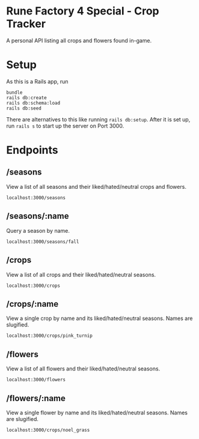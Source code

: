 # Rune Factory 4 Special - Crop Tracker
A personal API listing all crops and flowers found in-game.

# Setup
As this is a Rails app, run
```
bundle
rails db:create
rails db:schema:load
rails db:seed
```
There are alternatives to this like running `rails db:setup`.
After it is set up, run `rails s` to start up the server on Port 3000.

# Endpoints

## /seasons
View a list of all seasons and their liked/hated/neutral crops and flowers.

`localhost:3000/seasons`

## /seasons/:name
Query a season by name.

`localhost:3000/seasons/fall`

## /crops
View a list of all crops and their liked/hated/neutral seasons.

`localhost:3000/crops`

## /crops/:name
View a single crop by name and its liked/hated/neutral seasons. Names are slugified.

`localhost:3000/crops/pink_turnip`

## /flowers
View a list of all flowers and their liked/hated/neutral seasons.

`localhost:3000/flowers`

## /flowers/:name
View a single flower by name and its liked/hated/neutral seasons. Names are slugified.

`localhost:3000/crops/noel_grass`
